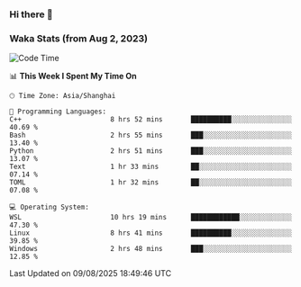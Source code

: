 ### Hi there 👋

### Waka Stats (from Aug 2, 2023)

<!--START_SECTION:waka-->
![Code Time](http://img.shields.io/badge/Code%20Time-1%2C017%20hrs%2058%20mins-blue)

📊 **This Week I Spent My Time On** 

```text
🕑︎ Time Zone: Asia/Shanghai

💬 Programming Languages: 
C++                      8 hrs 52 mins       ██████████░░░░░░░░░░░░░░░   40.69 % 
Bash                     2 hrs 55 mins       ███░░░░░░░░░░░░░░░░░░░░░░   13.40 % 
Python                   2 hrs 51 mins       ███░░░░░░░░░░░░░░░░░░░░░░   13.07 % 
Text                     1 hr 33 mins        ██░░░░░░░░░░░░░░░░░░░░░░░   07.14 % 
TOML                     1 hr 32 mins        ██░░░░░░░░░░░░░░░░░░░░░░░   07.08 % 

💻 Operating System: 
WSL                      10 hrs 19 mins      ████████████░░░░░░░░░░░░░   47.30 % 
Linux                    8 hrs 41 mins       ██████████░░░░░░░░░░░░░░░   39.85 % 
Windows                  2 hrs 48 mins       ███░░░░░░░░░░░░░░░░░░░░░░   12.85 % 
```


 Last Updated on 09/08/2025 18:49:46 UTC
<!--END_SECTION:waka-->
